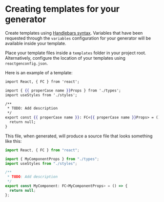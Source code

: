# Creating templates for your generator

Create templates using [Handlebars syntax](https://handlebarsjs.com/guide/). Variables that have been requested through the `variables` configuration for your generator will be available inside your template.

Place your template files inside a `templates` folder in your project root. Alternatively, configure the location of your templates using `reactgenconfig.json`.

Here is an example of a template:

```hbs
import React, { FC } from 'react';

import { {{ properCase name }}Props } from './types';
import useStyles from './styles';

/**
 * TODO: Add description
 */
export const {{ properCase name }}: FC<{{ properCase name }}Props> = () => {
  return null;
}
```

This file, when generated, will produce a source file that looks something like this:

```ts
import React, { FC } from "react";

import { MyComponentProps } from "./types";
import useStyles from "./styles";

/**
 * TODO: Add description
 */
export const MyComponent: FC<MyComponentProps> = () => {
  return null;
};
```
